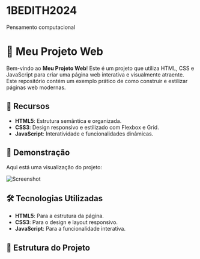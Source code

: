 # 1BEDITH2024
Pensamento computacional
# 📁 Meu Projeto Web

Bem-vindo ao **Meu Projeto Web**! Este é um projeto que utiliza HTML, CSS e JavaScript para criar uma página web interativa e visualmente atraente. Este repositório contém um exemplo prático de como construir e estilizar páginas web modernas.

## 🚀 Recursos

- **HTML5**: Estrutura semântica e organizada.
- **CSS3**: Design responsivo e estilizado com Flexbox e Grid.
- **JavaScript**: Interatividade e funcionalidades dinâmicas.

## 🎨 Demonstração

Aqui está uma visualização do projeto:

![Screenshot](screenshot.png)

## 🛠️ Tecnologias Utilizadas

- **HTML5**: Para a estrutura da página.
- **CSS3**: Para o design e layout responsivo.
- **JavaScript**: Para a funcionalidade interativa.

## 📂 Estrutura do Projeto

